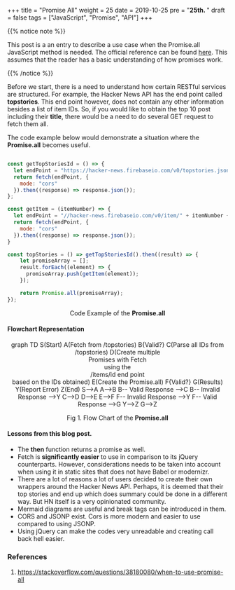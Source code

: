+++
title = "Promise All"
weight = 25
date = 2019-10-25
pre = "<b>25th. </b>"
draft = false
tags = ["JavaScript", "Promise", "API"]
+++

{{% notice note %}}

This post is a an entry to describe a use case when the Promise.all JavaScript method is needed. The official reference can be found [here](https://developer.mozilla.org/en-US/docs/Web/JavaScript/Reference/Global_Objects/Promise/all). This assumes that the reader has a basic understanding of how promises work.


{{% /notice %}}

Before we start, there is a need to understand how certain RESTful services are structured. For example, the Hacker News API has the end point called **topstories**. This end point however, does not contain any other information besides a list of item IDs. So, if you would like to obtain the top 10 post including their **title**, there would be a need to do several GET request to fetch them all.

The code example below would demonstrate a situation where the **Promise.all** becomes useful.

```js

const getTopStoriesId = () => {
  let endPoint = "https://hacker-news.firebaseio.com/v0/topstories.json";
  return fetch(endPoint, {
    mode: "cors"
  }).then((response) => response.json());
};

const getItem = (itemNumber) => {
  let endPoint = "//hacker-news.firebaseio.com/v0/item/" + itemNumber + ".json";
  return fetch(endPoint, {
    mode: "cors"
  }).then((response) => response.json());
}

const topStories = () => getTopStoriesId().then((result) => {
    let promiseArray = [];
    result.forEach((element) => {
      promiseArray.push(getItem(element));
    });

    return Promise.all(promiseArray);
});

```

<p align="center">Code Example of the <strong>Promise.all</strong> </p>

#### Flowchart Representation

<div class="mermaid" align="center">
  graph TD
      S(Start)
      A(Fetch from /topstories)
      B{Valid?}
      C(Parse all IDs from <br />/topstories)
      D(Create multiple <br />Promises with Fetch <br />using the <br />/items/id end point <br />based on the IDs obtained)
      E(Create the Promise.all)
      F{Valid?}
      G(Results)
      Y(Report Error)
      Z(End)
      S-->A
      A-->B
      B-- Valid Response -->C
      B-- Invalid Response -->Y
      C-->D
      D-->E
      E-->F
      F-- Invalid Response -->Y
      F-- Valid Response -->G
      Y-->Z
      G-->Z
</div>


<p align="center">Fig 1. Flow Chart of the <strong>Promise.all</strong> </p>

#### Lessons from this blog post.

- The **then** function returns a promise as well. 
- Fetch is **significantly easier** to use in comparison to its jQuery counterparts. However, considerations needs to be taken into account when using it in static sites that does not have Babel or modernizr.
- There are a lot of reasons a lot of users decided to create their own wrappers around the Hacker News API. Perhaps, it is deemed that their top stories and end up which does summary could be done in a different way. But HN itself is a very opinionated community.
- Mermaid diagrams are useful and break tags can be introduced in them.
- CORS and JSONP exist. Cors is more modern and easier to use compared to using JSONP.
- Using jQuery can make the codes very unreadable and creating call back hell easier.


### References

1. https://stackoverflow.com/questions/38180080/when-to-use-promise-all



<script>
const getTopStoriesId = () => {
  let endPoint = "https://hacker-news.firebaseio.com/v0/topstories.json";
  return fetch(endPoint, {
    mode: "cors"
  }).then((response) => response.json());
};

const getItem = (itemNumber) => {
  let endPoint = "//hacker-news.firebaseio.com/v0/item/" + itemNumber + ".json";
  return fetch(endPoint, {
    mode: "cors"
  }).then((response) => response.json());
}

const topStories = () => getTopStoriesId().then((result) => {
    let promiseArray = [];
    result.forEach((element) => {
      promiseArray.push(getItem(element));
    });

    return Promise.all(promiseArray);
});

// const stories = topStories().then((result) => {
//   let titleStrings = "";
//   result.forEach((element) => {titleStrings += element["title"].toLocaleUpperCase()});
//   console.log(titleStrings);
// });

</script>